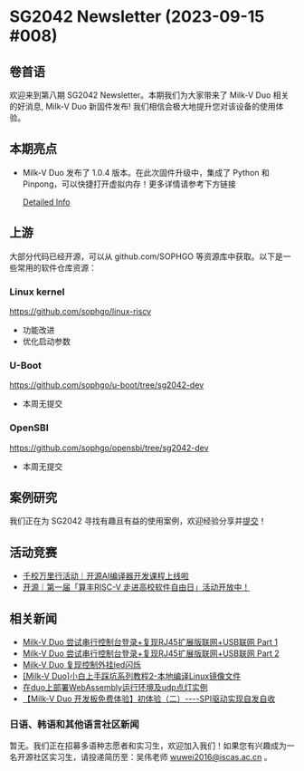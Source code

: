# SG2042 Newsletter (2023-09-15 #008)

## 卷首语

欢迎来到第八期 SG2042 Newsletter。本期我们为大家带来了 Milk-V Duo 相关的好消息, Milk-V Duo 新固件发布! 我们相信会极大地提升您对该设备的使用体验。

## 本期亮点

+ Milk-V Duo 发布了 1.0.4 版本。在此次固件升级中，集成了 Python 和 Pinpong，可以快捷打开虚拟内存！更多详情请参考下方链接

  [Detailed Info](https://github.com/milkv-duo/duo-buildroot-sdk/releases/tag/Duo-V1.0.4)

## 上游


大部分代码已经开源，可以从 github.com/SOPHGO 等资源库中获取。以下是一些常用的软件仓库资源：

### Linux kernel

https://github.com/sophgo/linux-riscv

-  功能改进
-  优化启动参数

### U-Boot

https://github.com/sophgo/u-boot/tree/sg2042-dev

+ 本周无提交

### OpenSBI

https://github.com/sophgo/opensbi/tree/sg2042-dev 

+ 本周无提交

## 案例研究

我们正在为 SG2042 寻找有趣且有益的使用案例，欢迎经验分享并[提交](https://github.com/sophgocommunity/SG2042-Newsletter/pulls)！

## 活动竞赛

+ [千校万里行活动｜开源AI编译器开发课程上线啦](https://mp.weixin.qq.com/s/S0fCMEDcivE3z0u81CYIoA)
+ [开源｜第一届「算丰RISC-V 走进高校软件自由日」活动开放中！](https://mp.weixin.qq.com/s/ajCygefU9lSEy84UnE5whQ)


## 相关新闻

+ [Milk-V Duo 尝试串行控制台登录+复现RJ45扩展版联网+USB联网 Part 1](https://b23.tv/rv5EP8V)
+ [Milk-V Duo 尝试串行控制台登录+复现RJ45扩展版联网+USB联网 Part 2](https://b23.tv/fph5dBq)
+ [Milk-V Duo 复现控制外挂led闪烁](https://b23.tv/Xc5RwON)
+ [[Milk-V Duo]小白上手踩坑系列教程2-本地编译Linux镜像文件](https://www.bilibili.com/video/BV1em4y1P718)
+ [在duo上部署WebAssembly运行环境及udp点灯实例 ](https://community.milkv.io/t/duo-webassembly-udp/603)
+ [【Milk-V Duo 开发板免费体验】初体验（二）----SPI驱动实现自发自收](https://bbs.elecfans.com/jishu_2375983_1_1.html)

### 日语、韩语和其他语言社区新闻

暂无。我们正在招募多语种志愿者和实习生，欢迎加入我们！如果您有兴趣成为一名开源社区实习生，请投递简历至：吴伟老师 [wuwei2016@iscas.ac.cn](mailto:wuwei2016@iscas.ac.cn) 。
